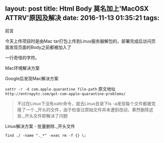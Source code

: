 layout: post
title: Html Body 莫名加上'MacOSX ATTRV'原因及解决
date: 2016-11-13 01:35:21
tags:
---
前言

今天上传项目时是由Mac tar打包上传到Linux服务器解包的，部署完成后访问页面发现页面的Body之前都被加入了

一行奇怪的字符。

Mac环境解决方案

Google后发现Mac解决方案

`xattr -r -d com.apple.quarantine file-path`
原文地址`http://entropytc.com/got-com-apple-quarantine-problems/`

>不过在Linux下没有xattr命令，就去Linux目录下ls -a发现每个文件都被克隆了一个._开头的文件，由于检查过原始文件并未遭到改动，果然删除这些._开头文件即解决了问题

Linux解决方案 - 批量删除._开头文件

`find ./ -name "._*" -exec rm -f {} \;`
